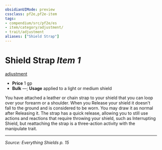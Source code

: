 ```yaml
---
obsidianUIMode: preview
cssclass: pf2e,pf2e-item
tags:
- compendium/src/pf2e/es
- item/category/adjustment/
- trait/adjustment
aliases: ["Shield Strap"]
---
```

# Shield Strap *Item 1*  
[adjustment](adjustment-lotgb.md)  

- **Price** 1 gp
- **Bulk** —; **Usage** applied to a light or medium shield

You have attached a leather or chain strap to your shield that you can loop over your forearm or a shoulder. When you Release your shield it doesn't fall to the ground and is considered to be worn. You may draw it as normal after Releasing it. The strap has a quick release, allowing you to still use actions and reactions that require throwing your shield, such as Interrupting Shield, but reattaching the strap is a three-action activity with the manipulate trait.

---
*Source: Everything Shields p. 15*